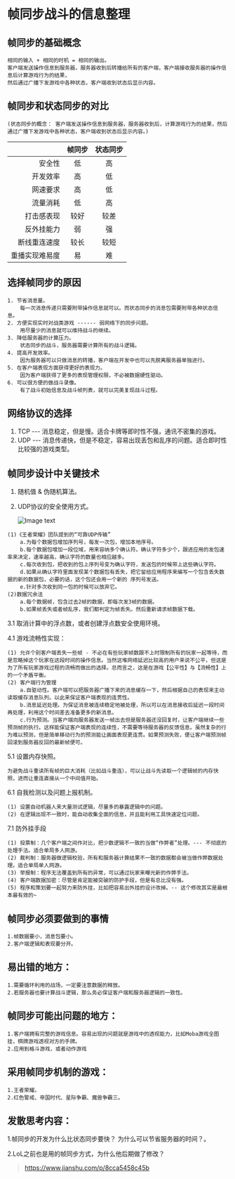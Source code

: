 # 帧同步战斗的信息整理

## 帧同步的基础概念
    
    相同的输入 + 相同的时机 = 相同的输出。
    客户端发送操作信息到服务器，服务器收到后转播给所有的客户端，客户端接收服务器的操作信息后计算游戏行为的结果，
    然后通过广播下发游戏中各种状态，客户端收到状态后显示内容。
    

## 帧同步和状态同步的对比

    (状态同步的概念： 客户端发送操作信息到服务器，服务器收到后，计算游戏行为的结果，然后通过广播下发游戏中各种状态，客户端收到状态后显示内容。)


    
|           | 帧同步    |  状态同步  |
| --------:   | :-----:   | :----: |
| 安全性        | 低      |   高    |
| 开发效率        | 高     |   低   |
| 网速要求        | 高      |   低    |
| 流量消耗        | 低     |   高    |
| 打击感表现        | 较好      |  较差    |
| 反外挂能力        | 弱     |   强   |
| 断线重连速度        | 较长    |   较短    |
| 重播实现难易度        | 易      |   难    |

## 选择帧同步的原因

~~~
1. 节省消息量。
    每一次消息传递只需要附带操作信息就可以。而状态同步的消息包需要附带各种状态信息。
2. 方便实现实时对战类游戏 ------ 弱网络下的同步问题。
    用尽量少的消息就可以维持战斗的继续。
3. 降低服务器的计算压力。
    状态同步的战斗，服务器需要计算所有的战斗逻辑。
4. 提高开发效率。
    因为服务器可以只做消息的转播，客户端在开发中也可以先脱离服务器单独进行。
5. 在客户端表现方面获得更好的表现力。
    因为客户端获得了更多的表现管理权限，不必被数据硬性驱动。
6. 可以很方便的做战斗录像。
    有了战斗初始信息及战斗帧列表，就可以完美复现战斗过程。
~~~
    
## 网络协议的选择

1. TCP --- 消息稳定，但是慢。适合卡牌等即时性不强，通讯不密集的游戏。
2. UDP --- 消息传递快，但是不稳定，容易出现丢包和乱序的问题。适合即时性比较强的游戏类型。

## 帧同步设计中关键技术

1. 随机值 &  伪随机算法。
2. UDP协议的安全使用方式。

    ![Image text](https://github.com/noseparte/Almost-Famous/blob/master/famous-static/images/u=3188343038,2062745717&fm=173&app=25&f=JPEG.jpg?raw=true)


```
(1)《王者荣耀》团队提到的“可靠UDP传输”
    a.为每个数据包增加序列号，每发一次包，增加本地序号。
    b.每个数据包增加一段位域，用来容纳多个确认符。确认字符多少个，跟进应用的发包速率来决定，速率越高，确认字符的数量也相应越多。
    c.每次收到包，把收到的包上序列号变为确认字符，发送包的时候带上这些确认字符。
    d.如果从确认字符里面发现某个数据包有丢失，把它留给应用程序来编写一个包含丢失数据的新的数据包，必要的话，这个包还会用一个新的 序列号发送。
    e.针对多次收到同一包的时候可以放弃它。
(2)数据冗余法
    a.每个数据帧，包含过去2帧的数据，即每次发3帧的数据。
    b.如果帧丢失或者帧乱序，我们都判定为帧丢失。然后重新请求帧数据下载。
```
3.1 取消计算中的浮点数，或者创建浮点数安全使用环境。

4.1 游戏流畅性实现：
```
(1) 允许个别客户端丢失一些帧 - 不必在有些玩家帧数跟不上时限制所有的玩家一起等待，而是忽略掉这个玩家在这段时间的操作信息。当然这堆网络延迟比较高的用户来说不公平，但这是为了所有玩家游戏过程的流畅而做出的选择。总而言之，这是在游戏【公平性】与【流畅性】上的一个矛盾平衡。
(2) 客户端行为管理
    a.自驱动性。客户端可以把服务器广播下来的消息缓存一下，然后根据自己的表现来主动读取缓存消息队列。以此来保证客户端表现的连贯性。
    b.消息延迟处理。为保证消息被连续稳定地被处理，所以可以在消息接收后延迟一段时间再处理，利用这个时间差去准备更多的新消息。
    c.行为预测。当客户端向服务器发送一帧出去但是服务器还没回复时，让客户端继续一些预测帧的执行。这样能保证客户端表现的连续性，不需要等待服务器的反馈信息。虽然复杂的行为难以预测，但是简单移动行为的预测能让画面表现更连贯。如果预测失败，便让客户端预测帧回滚到服务器反回的最新帧便可。
```
5.1 设置内存快照。
    
    为避免战斗重读所有帧的巨大消耗（比如战斗重连），可以让战斗先读取一个逻辑帧的内存快照，进而让重连直接从一个中间值开始。
6.1 自我检测以及问题上报机制。
```
(1) 设置自动机器人来大量测试逻辑，尽量多的暴露逻辑中的问题。
(2) 在逻辑出现不一致时，能自动收集全面的信息，并且能利用工具快速定位问题。
```
7.1 防外挂手段
```
(1) 投票制：几个客户端之间作对比，把少数逻辑不一致的当做“作弊者”处理。--- 不彻底的处理手法。适合单局多人网游。
(2) 裁判制：服务器做逻辑校验，所有和服务器计算结果不一致的数据都会被当做作弊数据处理。适合单局单人网游。
(3) 举报制：程序无法覆盖到所有的异常，可以通过玩家来曝光新的作弊手法。
(4) 客户端数据加密：尽管是肯定能被突破的防护手段，但是有总比没有强。
(5) 程序和策划要一起努力来防外挂，比如把容易出外挂的设计改掉。-- 这个修改其实是最根本最有效的~
```

## 帧同步必须要做到的事情
```
1.帧数据要小，消息包要小。
2.客户端逻辑和表现要分开。
```
           
## 易出错的地方：
```
1.需要循环利用的战场，一定要注意数据的释放。
2.若服务器也要计算战斗逻辑，那么务必保证客户端和服务器逻辑的一致性。
```          
       
## 帧同步可能出问题的地方：
```
1.客户端拥有完整的游戏信息。容易出现的问题就是游戏中的透视能力，比如Moba游戏全图挂，棋牌游戏透视对方的手牌。
2.应用到格斗游戏，或者动作游戏
```

## 采用帧同步机制的游戏：
```
1.王者荣耀。
2.红色警戒、帝国时代、星际争霸、魔兽争霸三。
```

## 发散思考内容：
1.帧同步的开发为什么比状态同步要快？ 为什么可以节省服务器的时间？。

2.LoL之前也是用的帧同步方式，为什么他后期做了修改？


> https://www.jianshu.com/p/8cca5458c45b